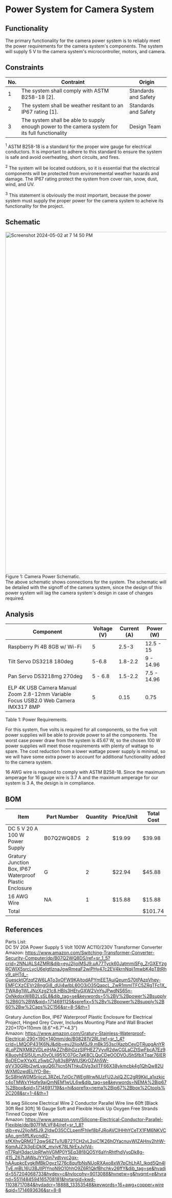 # Power System for Camera System
## Functionality
The primary functionality for the camera power system is to reliably meet the power requirements for the camera system's components. The system will supply 5 V to the camera system's microcontroller, motors, and camera.

## Constraints
| No.| Contraint | Origin |
| -- | --------- |--------|
|  1 | The system shall comply with ASTM B258-18 [2]. | Standards and Safety |
|  2 | The system shall be weather resitant to an IP67 rating [1].  | Standards and Safety |
|  3 | The system shall be able to supply enough power to the camera system for its full functionality | Design Team | 


      
<sup>1</sup> ASTM B258-18 is a standard for the proper wire gauge for electrical conductors. It is important to adhere to this standard to ensure the system is safe and avoid overheating, short circuits, and fires.  <br />

<sup>2</sup> The system will be located outdoors, so it is essential that the electrical components will be protected from environemental weather hazards and damage. The IP67 rating protect the system from cover rain, snow, dust, wind, and UV. <br />

<sup>3</sup> This statement is obviously the most important, because the power system must supply the proper power for the camera system to acheive its functionality for the project. <br />


## Schematic
<img width="1068" alt="Screenshot 2024-05-02 at 7 14 50 PM" src="https://github.com/mrnye42/Drone-Tracker-Project/assets/158224821/7252949e-e0d9-45f6-8259-16c696b38bbd">
<br />
Figure 1: Camera Power Schematic.<br />
The above schematic shows connections for the system. The schematic will be detailed with the signoff of the camera system, since the design of this power system will lag the camera system's design in case of changes required.




## Analysis
| Component| Voltage (V) | Current (A) | Power (W) |
| -- | --------- |--------|--------|
|  Raspberry Pi 4B 8GB w/ Wi-Fi | 5 | 2.5-3 | 12.5 - 15 |
|  Tilt Servo DS3218 180deg | 5-6.8 | 1.8-2.2 | 9 - 14.96 |
| Pan Servo DS3218mg 270deg  | 5 - 6.8 | 1.5-2.2 | 7.5 - 14.96|
|  ELP 4K USB Camera Manual Zoom 2.8-12mm Variable Focus USB2.0 Web Camera IMX317 8MP | 5 | 0.15 | 0.75 | 

Table 1: Power Requirements.<br />

For this system, five volts is required for all components, so the five volt power supplies will be able to provide power to all the components. The worst case power draw from the system is 45.67 W, so the chosen 100 W power supplies will meet those requirements with plenty of wattage to spare. The cost reduction from a lower wattage power supply is minimal, so we will have some extra power to account for additional functionality added to the camera system. <br />

16 AWG wire is required to comply with ASTM B258-18. Since the maximum amperage for 16 gauge wire is 3.7 A and the maximum amperage for our system is 3 A, the design is in compliance. <br />




## BOM
| Item     | Part Number | Quantity | Price/Unit     | Total Cost |
| -------- | ------------| -------- |----------------|------------|
|     DC 5 V 20 A 100 W Power Supply    |    B07Q2WQ8DS         |     2     |       $19.99         |     $39.98      |
|     Gratury Junction Box, IP67 Waterproof Plastic Enclosure    |    G         |     2     |       $22.94       |     $45.88      |
|     16 AWG Wire   |    NA         |     1     |       $15.88       |     $15.88      |
|Total     |             |          |                |     $101.74      |

## References

Parts List: <br/>
DC 5V 20A Power Supply 5 Volt 100W AC110/230V Transformer Converter <br/>
Amazon: https://www.amazon.com/Switching-Transformer-Converter-Security-Computer/dp/B07Q2WQ8DS/ref=sr_1_5?crid=2NNJALS4ZMRI&dib=eyJ2IjoiMSJ9.uA77Tyck60JatmmiSFg_ZrGXEYzgRCWIX5srcLycU6elgtIznaJgwRmeaF2wiPHy47c2EV4krnNqii1mwbK4pT8tRhv9_pHTd_-GuescktOfzqf2W6LATo3xOFW9KAltodAPYmEETAuiQeumS70tPAzpVhey-EMFCXzCEVr28ngGj8_dUj4wIbL60O3iO35QapcL_ZwR1mmlTFC5ZRgTFc1X_TWA8g1WLJNzXzg21c8.HBIs3HEtyGXW2VnYsJPwdNS65n-OxNkdoxW8B2LsSL8&dib_tag=se&keywords=5%2BV%2Bpower%2Bsupply%2B60%2BW&qid=1714691125&sprefix=5%2Bv%2Bpower%2Bsupply%2B60%2Bw%2Caps%2C156&sr=8-5&th=1<br/>

Gratury Junction Box, IP67 Waterproof Plastic Enclosure for Electrical Project, Hinged Grey Cover, Includes Mounting Plate and Wall Bracket 220×170×110mm (8.6"×6.7"×4.3")<br/>
Amazon: https://www.amazon.com/Gratury-Stainless-Waterproof-Electrical-290×190×140mm/dp/B08281V2RL/ref=sr_1_4?crid=LMQOP431K6NJ&dib=eyJ2IjoiMSJ9.mBk353sclXazbCevDTRupgAnYR4LoPZNXM82VDLejHAkZZhBihGzzSIPHEZ7VyvR2dwCGLaCZtSwFbcA7Ez9K8uovhESl5ULmJ0vOLIi951C07Gc7aK8CLQuCDeOODVOJ5hSfbXTqar76IERBoDECwXYaXLz5wbC7g83sBPWlUSKrOZAh5W-qVV30GRbj2wtLyauQ6l7Ijcn5NThkuDVg3xIlTF66X38ykmcbk4g1QhQw82UWXM0zwdELlYO-Be-ScS8HeW0MSriiczL3RZeL7zlOc7WEgWrwNUzFU2JslQ.ZC2gR9KkI_a1xzkicc4oTMWxYHqfe9ajQmNEM1wUL6w&dib_tag=se&keywords=NEMA%2Bip67%2Bbox&qid=1714691719&s=hi&sprefix=nema%2Bip67%2Bbox%2Ctools%2C208&sr=1-4&th=1<br/>

16 awg Silicone Electrical Wire 2 Conductor Parallel Wire line 60ft [Black 30ft Red 30ft] 16 Gauge Soft and Flexible Hook Up Oxygen Free Strands Tinned Copper Wire <br/>
Amazon: https://www.amazon.com/Silicone-Electrical-Conductor-Parallel-Flexible/dp/B07FMLVF84/ref=sr_1_8?dib=eyJ2IjoiMSJ9.2IdwD35CCLpenfFhIef8bFJRoAVClHHhYCeTX1FM6NKVCsAo_gm5ffLKvcndI2-sfKXhvQRM2T2qwS6ZTu1UB72TCH2vL2oiC1K26hOYacnuvWIZAHny2hhW-KgmAJZ3j3gEjDkIK_mviyK78LNrExJvlVd-nT7RaH3dacUpRfwhVGMP0Y5Eq38f8QO5Y6aYnRhtfhdVyoDk8g-415_Z67tJAWsJYYGin7ydtyyc2gx-hAAupkcEvgkIMBkOgvz1276c8qufbNsNUoRXAxo8xW7pChLhA1_Ikqd5Qn4ITyE.mBL16U3BJIIPIYnoN9O10hhO9Z6R1QkfBhchkv26ffY&dib_tag=se&hvadid=557204068733&hvdev=c&hvlocphy=9013088&hvnetw=g&hvqmt=e&hvrand=5511484594165708181&hvtargid=kwd-11038717084&hydadcr=18888_13353548&keywords=16+awg+copper+wire&qid=1714693636&sr=8-8
